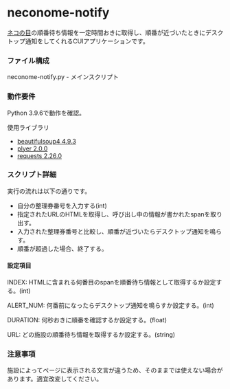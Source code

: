 # neconome-notify

[ネコの目](https://www.neconome.com/)の順番待ち情報を一定時間おきに取得し、順番が近づいたときにデスクトップ通知をしてくれるCUIアプリケーションです。

### ファイル構成
neconome-notify.py - メインスクリプト

### 動作要件
Python 3.9.6で動作を確認。

使用ライブラリ

- [beautifulsoup4 4.9.3](https://pypi.org/project/beautifulsoup4/)
- [plyer 2.0.0](https://pypi.org/project/plyer/)
- [requests 2.26.0](https://pypi.org/project/requests/)

### スクリプト詳細
実行の流れは以下の通りです。

- 自分の整理券番号を入力する(int)
- 指定されたURLのHTMLを取得し、呼び出し中の情報が書かれたspanを取り出す。
- 入力された整理券番号と比較し、順番が近づいたらデスクトップ通知を鳴らす。
- 順番が超過した場合、終了する。

#### 設定項目
INDEX: HTMLに含まれる何番目のspanを順番待ち情報として取得するか設定する。(int)

ALERT_NUM: 何番前になったらデスクトップ通知を鳴らすか設定する。(int)

DURATION: 何秒おきに順番を確認するか設定する。(float)

URL: どの施設の順番待ち情報を取得するか設定する。(string)

### 注意事項
施設によってページに表示される文言が違うため、そのままでは使えない場合があります。適宜改変してください。
